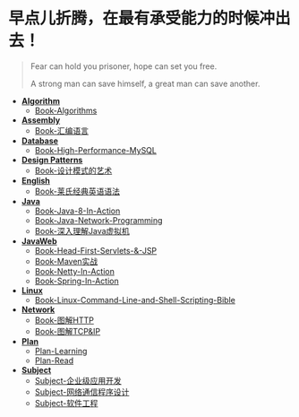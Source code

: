 # 早点儿折腾，在最有承受能力的时候冲出去！

>
> Fear can hold you prisoner, hope can set you free.
>
> A strong man can save himself, a great man can save another.

+ [**Algorithm**](Notes-Algorithm)
  + [Book-Algorithms](Notes-Algorithm/Book-Algorithms)
+ [**Assembly**](Notes-Assembly)
  + [Book-汇编语言](Notes-Assembly/Book-汇编语言)
+ [**Database**](Notes-Database)
  + [Book-High-Performance-MySQL](Notes-Database/Book-High-Performance-MySQL)
+ [**Design Patterns**](Notes-DesignPatterns)
  + [Book-设计模式的艺术](Notes-DesignPattern/Book-设计模式的艺术)
+ [**English**](Notes-English)
  + [Book-莱氏经典英语语法](Notes-English/Book-莱氏经典英语语法)
+ [**Java**](Notes-Java)
  + [Book-Java-8-In-Action](Notes-Java/Book-Java-8-In-Action)
  + [Book-Java-Network-Programming](Notes-Java/Book-Java-Network-Programming)
  + [Book-深入理解Java虚拟机](Notes-Java/Book-深入理解Java虚拟机)
+ [**JavaWeb**](Notes-JavaWeb)
  + [Book-Head-First-Servlets\-&\-JSP](Notes-JavaWeb/Book-Head-First-Servlets-&-JSP)
  + [Book-Maven实战](Notes-JavaWeb/Book-Maven实战)
  + [Book-Netty-In-Action](Notes-JavaWeb/Book-Netty-In-Action)
  + [Book-Spring-In-Action](Notes-JavaWeb/Book-Spring-In-Action)
+ [**Linux**](Notes-Linux)
  + [Book-Linux-Command-Line-and-Shell-Scripting-Bible](Notes-Linux/Book-Linux-Command-Line )
+ [**Network**](Notes-Network)
  + [Book-图解HTTP](Notes-Network/Book-图解HTTP)
  + [Book-图解TCP&IP](Notes-Network/Book-图解TCP&IP)
+ [**Plan**](Notes-Plan)
  + [Plan-Learning](Notes-Plan/Plan-Learning )
  + [Plan-Read](Notes-Plan/Plan-Read )
+ [**Subject**](Notes-Subject)
  + [Subject-企业级应用开发](Notes-Subject/Subject-企业级应用开发 )
  + [Subject-网络通信程序设计](Notes-Subject/Subject-网络通信程序设计)
  + [Subject-软件工程](Notes-Subject/Subject-软件工程 )
